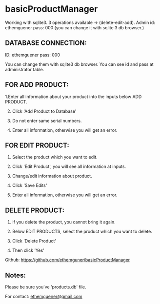 # basicProductManager
Working with sqlite3. 3 operations available -> (delete-edit-add).  Admin id: ethemguener pass: 000 (you can change it with sqlite 3 db browser.)

## DATABASE CONNECTION:

ID: ethemguener
pass: 000

You can change them with sqlite3 db browser. You can see id and pass at administrator table.

## FOR ADD PRODUCT:

1.Enter all information about your product into the inputs below ADD PRODUCT.

2. Click 'Add Product to Database'

3. Do not enter same serial numbers.

4. Enter all information, otherwise you will get an error.

## FOR EDIT PRODUCT:

1. Select the product which you want to edit.

2. Click 'Edit Product', you will see all information at inputs.

3. Change/edit information about product.

4. Click 'Save Edits'

5. Enter all information, otherwise you will get an error.

## DELETE PRODUCT:

1. If you delete the product, you cannot bring it again.

2. Below EDIT PRODUCTS, select the product which you want to delete.

3. Click 'Delete Product'

4. Then click 'Yes'


Github: https://github.com/ethemguner/basicProductManager

## Notes:

Please be sure you've 'products.db' file.

For contact: ethemguener@gmail.com
